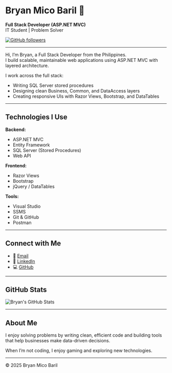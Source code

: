 # Bryan Mico Baril 👋

**Full Stack Developer (ASP.NET MVC)**  
IT Student | Problem Solver

[![GitHub followers](https://img.shields.io/github/followers/BryanMico?style=social)](https://github.com/BryanMico)

---

Hi, I’m Bryan, a Full Stack Developer from the Philippines.  
I build scalable, maintainable web applications using ASP.NET MVC with layered architecture.

I work across the full stack:  
- Writing SQL Server stored procedures  
- Designing clean Business, Common, and DataAccess layers  
- Creating responsive UIs with Razor Views, Bootstrap, and DataTables  

---

## Technologies I Use

**Backend:**  
- ASP.NET MVC  
- Entity Framework  
- SQL Server (Stored Procedures)  
- Web API  

**Frontend:**  
- Razor Views  
- Bootstrap  
- jQuery / DataTables  

**Tools:**  
- Visual Studio  
- SSMS  
- Git & GitHub  
- Postman  

---

## Connect with Me

- 📧 [Email](mailto:imbryanmicobaril@gmail.com)  
- 🔗 [LinkedIn](https://www.linkedin.com/in/bryan-mico-baril-61611627a/)  
- 💻 [GitHub](https://github.com/BryanMico)  

---

## GitHub Stats

![Bryan's GitHub Stats](https://github-readme-stats.vercel.app/api?username=BryanMico&show_icons=true&theme=radical)

---

## About Me

I enjoy solving problems by writing clean, efficient code and building tools that help businesses make data-driven decisions.  

When I’m not coding, I enjoy gaming and exploring new technologies.

---

© 2025 Bryan Mico Baril
